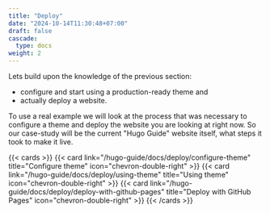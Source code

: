 ```yaml
---
title: "Deploy"
date: "2024-10-14T11:30:48+07:00"
draft: false
cascade:
  type: docs
weight: 2
---
```


Lets build upon the knowledge of the previous section:

- configure and start using a production-ready theme and
- actually deploy a website.

To use a real example we will look at the process that was necessary to configure a theme and deploy the website you are looking at right now. So our case-study will be the current "Hugo Guide" website itself, what steps it took to make it live.

{{< cards >}}
{{< card link="/hugo-guide/docs/deploy/configure-theme" title="Configure theme" icon="chevron-double-right" >}}
{{< card link="/hugo-guide/docs/deploy/using-theme" title="Using theme" icon="chevron-double-right" >}}
{{< card link="/hugo-guide/docs/deploy/deploy-with-github-pages" title="Deploy with GitHub Pages" icon="chevron-double-right" >}}
{{< /cards >}}
